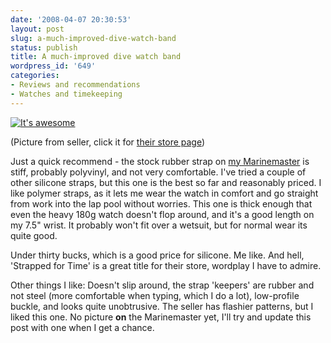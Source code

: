 ```yaml
---
date: '2008-04-07 20:30:53'
layout: post
slug: a-much-improved-dive-watch-band
status: publish
title: A much-improved dive watch band
wordpress_id: '649'
categories:
- Reviews and recommendations
- Watches and timekeeping
---
```


[![It\'s awesome](http://www.phfactor.net/wp-pics/silicone-strap-3.jpg)](https://securewschent01.websitecomplete.com/strapped/shop/showProd.asp?prod=448)


(Picture from seller, click it for [their store page](https://securewschent01.websitecomplete.com/strapped/shop/showProd.asp?prod=448))

Just a quick recommend - the stock rubber strap on [my Marinemaster](http://fnord.phfactor.net/2006/12/26/the-seiko-marinemaster-page/) is stiff, probably polyvinyl, and not very comfortable. I've tried a couple of other silicone straps, but this one is the best so far and reasonably priced. I like polymer straps, as it lets me wear the watch in comfort and go straight from work into the lap pool without worries. This one is thick enough that even the heavy 180g watch doesn't flop around, and it's a good length on my 7.5" wrist. It probably won't fit over a wetsuit, but for normal wear its quite good.

Under thirty bucks, which is a good price for silicone. Me like. And hell, 'Strapped for Time' is a great title for their store, wordplay I have to admire.

Other things I like: Doesn't slip around, the strap 'keepers' are rubber and not steel (more comfortable when typing, which I do a lot), low-profile buckle, and looks quite unobtrusive. The seller has flashier patterns, but I liked this one. No picture **on** the Marinemaster yet, I'll try and update this post with one when I get a chance.

